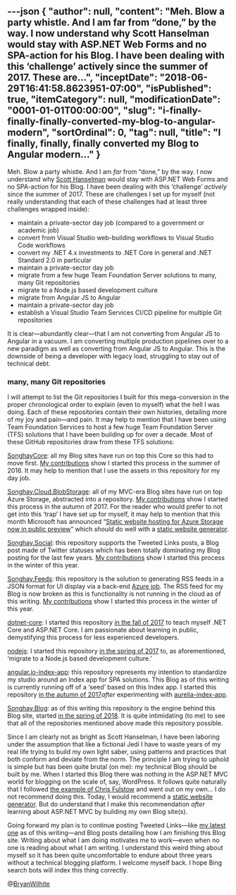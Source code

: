 ---json
{
  "author": null,
  "content": "Meh. Blow a party whistle. And I am far from “done,” by the way. I now understand why Scott Hanselman would stay with ASP.NET Web Forms and no SPA-action for his Blog. I have been dealing with this ‘challenge’ actively since the summer of 2017. These are...",
  "inceptDate": "2018-06-29T16:41:58.8623951-07:00",
  "isPublished": true,
  "itemCategory": null,
  "modificationDate": "0001-01-01T00:00:00",
  "slug": "i-finally-finally-finally-converted-my-blog-to-angular-modern",
  "sortOrdinal": 0,
  "tag": null,
  "title": "I finally, finally, finally converted my Blog to Angular modern…"
}
---

Meh. Blow a party whistle. And I am *far* from “done,” by the way. I now understand why [Scott Hanselman](https://www.hanselman.com/blog/) would stay with ASP.NET Web Forms and no SPA-action for his Blog. I have been dealing with this ‘challenge’ *actively* since the summer of 2017. These are challenges I set up for myself (not really understanding that each of these challenges had at least three challenges wrapped inside):

*   maintain a private-sector day job (compared to a government or academic job)
*   convert from Visual Studio web-building workflows to Visual Studio Code workflows
*   convert my .NET 4.x investments to .NET Core in general and .NET Standard 2.0 in particular
*   maintain a private-sector day job
*   migrate from a few huge Team Foundation Server solutions to many, many Git repositories
*   migrate to a Node.js based development culture
*   migrate from Angular JS to Angular
*   maintain a private-sector day job
*   establish a Visual Studio Team Services CI/CD pipeline for multiple Git repositories

It is clear—abundantly clear—that I am not converting from Angular JS to Angular in a vacuum. I am converting multiple production pipelines over to a new paradigm as well as converting from Angular JS to Angular. This is the downside of being a developer with legacy load, struggling to stay out of technical debt.

### many, many Git repositories

I will attempt to list the Git repositories I built for this mega-conversion in the proper chronological order to explain (even to myself) what the hell I was doing. Each of these repositories contain their own histories, detailing more of my joy and pain—and pain. It may help to mention that I have been using Team Foundation Services to host a few huge Team Foundation Server (TFS) solutions that I have been building up for over a decade. Most of these GitHub repositories draw from these TFS solutions:

[SonghayCore](https://github.com/BryanWilhite/SonghayCore): all my Blog sites have run on top this Core so this had to move first. [My contributions](https://github.com/BryanWilhite/SonghayCore/graphs/contributors) show I started this process in the summer of 2016. It may help to mention that I use the assets in this repository for my day job.

[Songhay.Cloud.BlobStorage](https://github.com/BryanWilhite/Songhay.Cloud.BlobStorage): all of my MVC-era Blog sites have run on top Azure Storage, abstracted into a repository. [My contributions](https://github.com/BryanWilhite/Songhay.Cloud.BlobStorage/graphs/contributors) show I started this process in the autumn of 2017. For the reader who would prefer to not get into this ‘trap’ I have set up for myself, it may help to mention that this month Microsoft has announced “[Static website hosting for Azure Storage now in public preview](https://azure.microsoft.com/en-us/blog/azure-storage-static-web-hosting-public-preview/)” which *should* do well with a [static website generator](https://www.smashingmagazine.com/2015/11/static-website-generators-jekyll-middleman-roots-hugo-review/).

[Songhay.Social](https://github.com/BryanWilhite/Songhay.Social): this repository supports the Tweeted Links posts, a Blog post made of Twitter statuses which has been totally dominating my Blog posting for the last few years. [My contributions](https://github.com/BryanWilhite/Songhay.Social/graphs/contributors) show I started this process in the winter of this year.

[Songhay.Feeds](https://github.com/BryanWilhite/Songhay.Feeds): this repository is the solution to generating RSS feeds in a JSON format for UI display via a back-end [Azure job](https://docs.microsoft.com/en-us/azure/app-service/web-sites-create-web-jobs). The RSS feed for my Blog is now broken as this is functionality is not running in the cloud as of this writing. [My contributions](https://github.com/BryanWilhite/Songhay.Feeds/graphs/contributors) show I started this process in the winter of this year.

[dotnet-core](https://github.com/BryanWilhite/dotnet-core): I started this repository [in the fall of 2017](https://github.com/BryanWilhite/dotnet-core/graphs/contributors) to teach myself .NET Core and ASP.NET Core. I am passionate about learning in public, demystifying this process for less experienced developers.

[nodejs](https://github.com/BryanWilhite/nodejs): I started this repository [in the spring of 2017](https://github.com/BryanWilhite/nodejs/graphs/contributors) to, as aforementioned, ‘migrate to a Node.js based development culture.’

[angular.io-index-app](https://github.com/BryanWilhite/angular.io-index-app): this repository represents my intention to standardize my studio around an Index app for SPA solutions. This Blog as of this writing is currently running off of a ‘seed’ based on this Index app. I started this repository [in the autumn of 2017](https://github.com/BryanWilhite/angular.io-index-app/graphs/contributors)*after* experimenting with [aurelia-index-app](https://github.com/BryanWilhite/aurelia-index-app).

[Songhay.Blog](https://github.com/BryanWilhite/Songhay.Blog): as of this writing this repository is the engine behind this Blog site, started [in the spring of 2018](https://github.com/BryanWilhite/Songhay.Blog/graphs/contributors). It is quite intimidating (to me) to see that all of the repositories mentioned above made this repository possible.

Since I am clearly not as bright as Scott Hanselman, I have been laboring under the assumption that like a fictional Jedi I have to waste years of my real life trying to build my own light saber, using patterns and practices that both conform and deviate from the norm. The principle I am trying to uphold is simple but has been quite brutal (on me): my technical Blog should be built by me. When I started this Blog there was nothing in the ASP.NET MVC world for blogging on the scale of, say, WordPress. It follows quite naturally that I followed [the example of Chris Fulstow](http://songhayblog.azurewebsites.net/blog/entry/replacing-my-nblog-with-a-read-only-angular-js-seed-over-web-api) and went out on my own… I do not recommend doing this. Today, I would recommend a [static website generator](https://www.smashingmagazine.com/2015/11/static-website-generators-jekyll-middleman-roots-hugo-review/). But do understand that I make this recommendation *after* learning about ASP.NET MVC by building my own Blog site(s).

Going forward my plan is to continue posting Tweeted Links—like [my latest one](http://songhayblog.azurewebsites.net/blog/entry/the-2018-front-end-performance-checklist-and-other-tweeted-links) as of this writing—and Blog posts detailing how I am finishing this Blog site. Writing about what I am doing motivates me to work—even when no one is reading about what I am writing. I understand this weird thing about myself so it has been quite uncomfortable to endure about three years without a technical blogging platform. I welcome myself back. I hope Bing search bots will index this thing correctly.

@[BryanWilhite](https://twitter.com/bryanwilhite)
